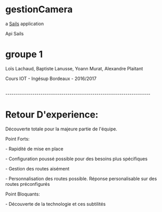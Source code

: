 # gestionCamera

a [Sails](http://sailsjs.org) application

<p>Api Sails</p>

# groupe 1
<p>Loïs Lachaud, Baptiste Lanusse, Yoann Murat, Alexandre Plaitant</p>
<p>Cours IOT - Ingésup Bordeaux - 2016/2017</p>
<br/>
----------------------------------------------------------------------
<br/>

<h1>Retour D'experience:</h1>
<p>Découverte totale pour la majeure partie de l'équipe. </p>

<p>Point Forts:</p>
<p>- Rapidité de mise en place</p>
<p>- Configuration poussé possible pour des besoins plus spécifiques</p>
<p>- Gestion des routes aisément</p>
<p>- Personnalisation des routes possible. Réponse personalisable sur des routes préconfigurés</p>

<p>Point Bloquants:</p>
<p>- Découverte de la technologie et ces subtilités</p>
